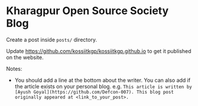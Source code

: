 # Kharagpur Open Source Society Blog

Create a post inside `posts/` directory.

Update https://github.com/kossiitkgp/kossiitkgp.github.io to get it published on the website.

Notes:
 - You should add a line at the bottom about the writer. You can also add if the article exists on your personal blog. e.g. `This article is written by [Ayush Goyal](https://github.com/Defcon-007). This blog post originally appeared at <link_to_your_post>.`
